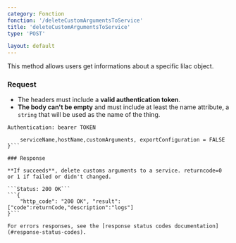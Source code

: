 ```yaml
---
category: Fonction
fonction: '/deleteCustomArgumentsToService'
title: 'deleteCustomArgumentsToService'
type: 'POST'

layout: default
---
```


This method allows users get informations about a specific lilac object.

### Request

* The headers must include a **valid authentication token**.
* **The body can't be empty** and must include at least the name attribute, a `string` that will be used as the name of the thing.

```Authentication: bearer TOKEN```
```{
    serviceName,hostName,customArguments, exportConfiguration = FALSE
}```

### Response

**If succeeds**, delete customs arguments to a service. returncode=0 or 1 if failed or didn't changed.

```Status: 200 OK```
```{
    "http_code": "200 OK", "result": ["code":returnCode,"description":"logs"]
}```

For errors responses, see the [response status codes documentation](#response-status-codes).